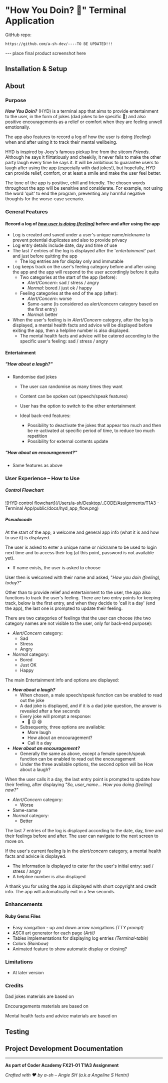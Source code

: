 # "How You Doin? 🙂" Terminal Application

GitHub repo:

`https://github.com/a-sh-dev/----TO BE UPDATED!!!`

--- place final product screenshot here

## Installation & Setup





## About

### Purpose

***How You Doin?*** (HYD) is a terminal app that aims to provide entertainment to the user, in the form of jokes (dad jokes to be specific 🙂) and also positive encouragements as a relief or comfort when they are feeling unwell emotionally.   

The app also features to record a log of how the user is doing (feeling) when and after using it to track their mental wellbeing.

HYD is inspired by Joey's famous pickup line from the sitcom *Friends*. Although he says it flirtatiously and cheekily, it never fails to make the other party laugh every time he says it. It will be ambitious to guarantee users to laugh after using the app (especially with dad jokes!), but hopefully, HYD can provide relief, comfort, or at least a smile and make the user feel better.

The tone of the app is positive, chill and friendly. The chosen words throughout the app will be sensitive and considerate. For example, not using the word 'quit' to end the program, preventing any harmful negative thoughts for the worse-case scenario.

### General Features

#### Record a log of *<u>how user is doing (feeling)</u>* before and after using the app

- Log is created and saved under a user's unique name/nickname to prevent potential duplicates and also to provide privacy
- Log entry details include date, day and time of use
- The last 7 entries of the log is displayed after the '*entertainment*' part and just before quitting the app
  - The log entries are for display only and immutable
- Log keeps track on the user's feeling category before and after using the app and the app will respond to the user accordingly before it quits
  - Two categories at the start of the app (before):
    - *Alert/Concern*: sad / stress / angry
    - *Normal*: bored / just ok / happy
  - Feeling categories at the end of the app (after):
    - *Alert/Concern*: worse
    - Same-same (is considered as alert/concern category based on the first entry) 
    - *Normal*: better
- When the user's feeling is in *Alert/Concern* category, after the log is displayed, a mental health facts and advice will be displayed before exiting the app, then a helpline number is also displayed.
  - The mental health facts and advice will be catered according to the specific user's feeling: sad / stress / angry

#### Entertainment

##### *"How about a laugh?"* 

- Randomise dad jokes
  - The user can randomise as many times they want
  - Content can be spoken out (speech/speak features)
  - User has the option to switch to the other entertainment
  - Ideal back-end features:

    - Possibility to deactivate the jokes that appear too much and then be re-activated at specific period of time, to reduce too much repetition
    - Possibility for external contents update 

##### *"How about an encouragement?"*

- Same features as above

### User Experience – How to Use

##### Control Flowchart

![HYD control flowchart](/Users/a-sh/Desktop/_CODE/Assignments/T1A3 - Terminal App/public/docs/hyd_app_flow.png)



##### Pseudocode

At the start of the app, a welcome and general app info (what it is and how to use it) is displayed.

The user is asked to enter a unique name or nickname to be used to login next time and to access their log (at this point, password is not available yet).

- If name exists, the user is asked to choose 

User then is welcomed with their name and asked, "*How you doin (feeling), today?"*

Other than to provide relief and entertainment to the user, the app also functions to track the user's feeling. There are two entry points for keeping track, below is the first entry, and when they decide to 'call it a day' (end the app), the last one is prompted to update their feeling.

There are two categories of feelings that the user can choose (the two category names are not visible to the user, only for back-end purpose):

- *Alert/Concern* category:
  - Sad
  - Stress
  - Angry
- *Normal* category:
  - Bored
  - Just OK
  - Happy

The main Entertainment info and options are displayed:

- ***How about a laugh?***
  - When chosen, a male speech/speak function can be enabled to read out the joke
  - A dad joke is displayed, and if it is a dad joke question, the answer is revealed after a few seconds 
  - Every joke will prompt a response:
    - 🙁  😐  😆
  - Subsequenty, three options are available:
    - More laugh
    - How about an encouragement?
    - Call it a day
- ***How about an encouragement?***
  - Generally the same as above, except a female speech/speak function can be enabled to read out the encouragement
  - Under the three available options, the second option will be How about a laugh?

When the user calls it a day, the last entry point is prompted to update how their feeling, after displaying *"So, user_name... How you doing (feeling) now?"*

- *Alert/Concern* category:
  - Worse
- Same-same
- *Normal* category:
  - Better

The last 7 entries of the log is displayed according to the date, day, time and their feelings before and after. The user can navigate to the next screen to move on.

If the user's current feeling is in the *alert/concern* category, a mental health facts and advice is displayed.

- The information is displayed to cater for the user's initial entry: sad / stress / angry
- A helpline number is also displayed

A thank you for using the app is displayed with short copyright and credit info. The app will automatically exit in a few seconds.

### Enhancements

#### Ruby Gems Files

- Easy navigation - up and down arrow navigations *(TTY prompt)*
- ASCII art generator for each page *(Artii)*
- Tables implementations for displaying log entries *(Terminal-table)*
- Colors *(Rainbow)*
- Animated feature to show automatic display or closing?

### Limitations

- At later version

### Credits

Dad jokes materials are based on

Encouragements materials are based on

Mental health facts and advice materials are based on

## Testing



## Project Development Documentation





---

**As part of Coder Academy FX21-01 T1A3 Assignment**

*Crafted with ❤  by a-sh   –  Angie SH (a.k.a Angeline S Hentri)*

